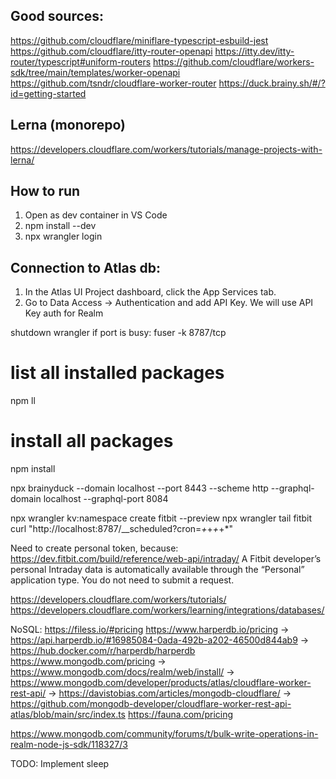 ## Good sources:

https://github.com/cloudflare/miniflare-typescript-esbuild-jest
https://github.com/cloudflare/itty-router-openapi
https://itty.dev/itty-router/typescript#uniform-routers
https://github.com/cloudflare/workers-sdk/tree/main/templates/worker-openapi
https://github.com/tsndr/cloudflare-worker-router
https://duck.brainy.sh/#/?id=getting-started


## Lerna (monorepo)
https://developers.cloudflare.com/workers/tutorials/manage-projects-with-lerna/

## How to run
1. Open as dev container in VS Code
1. npm install --dev
1. npx wrangler login

## Connection to Atlas db:
1. In the Atlas UI Project dashboard, click the App Services tab.
2. Go to Data Access -> Authentication and add API Key. We will use API Key auth for Realm

shutdown wrangler if port is busy: fuser -k 8787/tcp

# list all installed packages
npm ll

# install all packages
npm install


npx brainyduck --domain localhost --port 8443 --scheme http --graphql-domain localhost --graphql-port 8084

npx wrangler kv:namespace create fitbit --preview
npx wrangler tail fitbit
curl "http://localhost:8787/__scheduled?cron=*+*+*+*+*"

Need to create personal token, because:
https://dev.fitbit.com/build/reference/web-api/intraday/
A Fitbit developer’s personal Intraday data is automatically available through the “Personal” application type. You do not need to submit a request.




https://developers.cloudflare.com/workers/tutorials/
https://developers.cloudflare.com/workers/learning/integrations/databases/

NoSQL:
https://filess.io/#pricing
https://www.harperdb.io/pricing -> https://api.harperdb.io/#16985084-0ada-492b-a202-46500d844ab9 -> https://hub.docker.com/r/harperdb/harperdb
https://www.mongodb.com/pricing -> https://www.mongodb.com/docs/realm/web/install/ -> https://www.mongodb.com/developer/products/atlas/cloudflare-worker-rest-api/ -> https://davistobias.com/articles/mongodb-cloudflare/ -> https://github.com/mongodb-developer/cloudflare-worker-rest-api-atlas/blob/main/src/index.ts
https://fauna.com/pricing



https://www.mongodb.com/community/forums/t/bulk-write-operations-in-realm-node-js-sdk/118327/3

TODO: Implement sleep